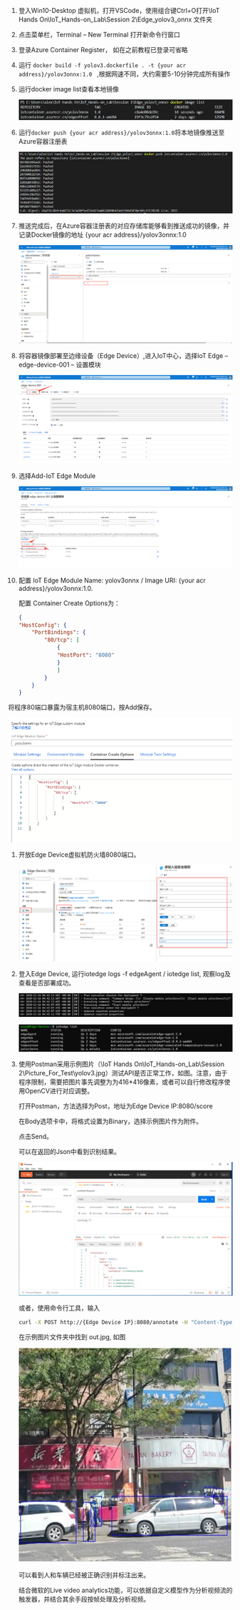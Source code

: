 1.  登入Win10-Desktop 虚拟机，打开VSCode，使用组合键Ctrl+O打开\\IoT Hands
    On\\IoT_Hands-on_Lab\\Session 2\\Edge_yolov3_onnx 文件夹

2.  点击菜单栏，Terminal – New Terminal 打开新命令行窗口

3.  登录Azure Container Register， 如在之前教程已登录可省略

4.  运行 ```docker build -f yolov3.dockerfile . -t {your acr address}/yolov3onnx:1.0 ``` ,根据网速不同，大约需要5-10分钟完成所有操作

5.  运行docker image list查看本地镜像

    ![](media/8acec366d083a5bee2559f0a3843bc54.png)

6.  运行```docker push {your acr address}/yolov3onnx:1.0```将本地镜像推送至Azure容器注册表

    ![](media/397d5bad07eef0663121310b3d6303b6.png)

7.  推送完成后，在Azure容器注册表的对应存储库能够看到推送成功的镜像，并记录Docker镜像的地址
    {your acr address}/yolov3onnx:1.0

    ![](media/d6a1272da398b232d1402369471a2f2d.png)

8.  将容器镜像部署至边缘设备（Edge Device）,进入IoT中心，选择IoT Edge –
    edge-device-001 – 设置模块

    ![](media/ccd51b2488d0b2b58025cbe5e7ac257a.png)

9.  选择Add-IoT Edge Module

    ![](media/a6fa0c53ffa13122eda7b2ba89346562.png)

10. 配置 IoT Edge Module Name: yolov3onnx / Image URI: {your acr
    address}/yolov3onnx:1.0.

    配置 Container Create Options为：

    ```json
    {
    "HostConfig": {
        "PortBindings": {
            "80/tcp": [
                {
                "HostPort": "8080"
                }
                ]
            }
        }
    }
    ```

将程序80端口暴露为宿主机8080端口，按Add保存。

![](media/a8fc1ffc071fab5578155c43162b554a.png)

1.  开放Edge Device虚拟机防火墙8080端口。  
    

    ![](media/32eb03eb9e30c436b6264cac852ef57b.png)

2.  登入Edge Device, 运行iotedge logs -f edgeAgent / iotedge list,
    观察log及查看是否部署成功。

    ![](media/ee6ebb36991616d8d0164544970fc85c.png)

    ![](media/3412a1c4d66e5396fbb0b3978a5e681a.png)

3.  使用Postman采用示例图片（\\IoT Hands On\\IoT_Hands-on_Lab\\Session
    2\\Picture_For_Test\\yolov3.jpg）测试API是否正常工作，如图。注意，由于程序限制，需要把图片事先调整为为416\*416像素，或者可以自行修改程序使用OpenCV进行对应调整。

    打开Postman，方法选择为Post，地址为Edge Device IP:8080/score

    在Body选项卡中，将格式设置为Binary，选择示例图片作为附件。

    点击Send。

    可以在返回的Json中看到识别结果。

    ![](media/533ab78ef9353bcf408c35eb259e9606.png)

    或者，使用命令行工具，输入

    ```bash
    curl -X POST http://{Edge Device IP}:8080/annotate -H "Content-Type:image/jpeg" --data-binary \@\<image_file_in_jpeg\> --output out.jpeg
    ```

    在示例图片文件夹中找到 out.jpg, 如图

    ![](media/b0c747fb602ede85f9908c49bf056e45.png)

    可以看到人和车辆已经被正确识别并标注出来。

    结合微软的Live video
    analytics功能，可以依据自定义模型作为分析视频流的触发器，并结合其余手段按帧处理及分析视频。
